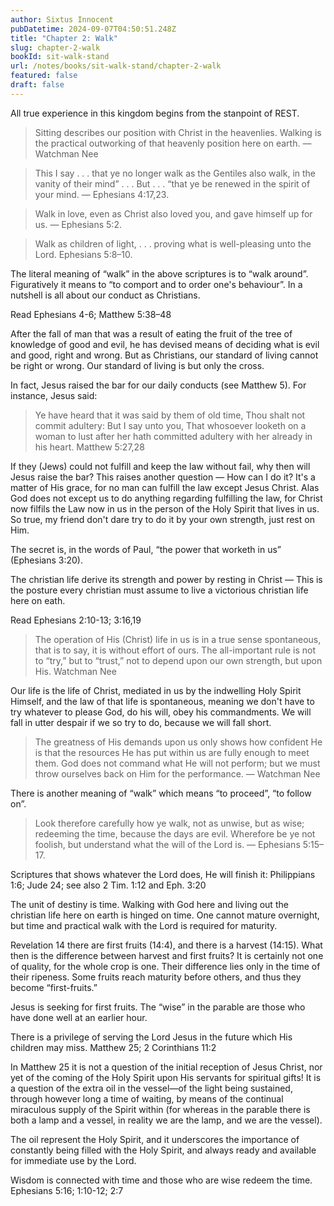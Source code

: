 ```yaml
---
author: Sixtus Innocent
pubDatetime: 2024-09-07T04:50:51.248Z
title: "Chapter 2: Walk"
slug: chapter-2-walk
bookId: sit-walk-stand
url: /notes/books/sit-walk-stand/chapter-2-walk
featured: false
draft: false
---
```


All true experience in this kingdom begins from the stanpoint of REST.

> Sitting describes our position with Christ in the heavenlies. Walking is the practical outworking of that heavenly position here on earth. — Watchman Nee

> This I say . . . that ye no longer walk as the Gentiles also walk, in the vanity of their mind” . . . But . . . “that ye be renewed in the spirit of your mind. — Ephesians 4:17,23.

> Walk in love, even as Christ also loved you, and gave himself up for us. — Ephesians 5:2.

> Walk as children of light, . . . proving what is well-pleasing unto the Lord. Ephesians 5:8–10.

The literal meaning of “walk” in the above scriptures is to “walk around”. Figuratively it means to “to comport and to order one's behaviour”. In a nutshell is all about our conduct as Christians.

Read Ephesians 4-6; Matthew 5:38–48

After the fall of man that was a result of eating the fruit of the tree of knowledge of good and evil, he has devised means of deciding what is evil and good, right and wrong. But as Christians, our standard of living cannot be right or wrong. Our standard of living is but only the cross.

In fact, Jesus raised the bar for our daily conducts (see Matthew 5). For instance, Jesus said:

> Ye have heard that it was said by them of old time, Thou shalt not commit adultery: But I say unto you, That whosoever looketh on a woman to lust after her hath committed adultery with her already in his heart. Matthew 5:27,28

If they (Jews) could not fulfill and keep the law without fail, why then will Jesus raise the bar? This raises another question — How can I do it? It's a matter of His grace, for no man can fulfill the law except Jesus Christ. Alas God does not except us to do anything regarding fulfilling the law, for Christ now filfils the Law now in us in the person of the Holy Spirit that lives in us. So true, my friend don't dare try to do it by your own strength, just rest on Him.

The secret is, in the words of Paul, “the power that worketh in us” (Ephesians 3:20).

The christian life derive its strength and power by resting in Christ — This is the posture every christian must assume to live a victorious christian life here on eath.

Read Ephesians 2:10-13; 3:16,19

> The operation of His (Christ) life in us is in a true sense spontaneous, that is to say, it is without effort of ours. The all-important rule is not to “try,” but to “trust,” not to depend upon our own strength, but upon His. Watchman Nee

Our life is the life of Christ, mediated in us by the indwelling Holy Spirit Himself, and the law of that life is spontaneous, meaning we don't have to try whatever to please God, do his will, obey his commandments. We will fall in utter despair if we so try to do, because we will fall short.

> The greatness of His demands upon us only shows how confident He is that the resources He has put within us are fully enough to meet them. God does not command what He will not perform; but we must throw ourselves back on Him for the performance. — Watchman Nee

There is another meaning of “walk” which means “to proceed”, “to follow on”.

> Look therefore carefully how ye walk, not as unwise, but as wise; redeeming the time, because the days are evil. Wherefore be ye not foolish, but understand what the will of the Lord is. — Ephesians 5:15–17.

Scriptures that shows whatever the Lord does, He will finish it: Philippians 1:6; Jude 24; see also 2 Tim. 1:12 and Eph. 3:20

The unit of destiny is time. Walking with God here and living out the christian life here on earth is hinged on time. One cannot mature overnight, but time and practical walk with the Lord is required for maturity.

Revelation 14 there are first fruits (14:4), and there is a harvest (14:15). What then is the difference between harvest and first fruits? It is certainly not one of quality, for the whole crop is one. Their difference lies only in the time of their ripeness. Some fruits reach maturity before others, and thus they become “first-fruits.”

Jesus is seeking for first fruits. The “wise” in the parable are those who have done well at an earlier hour.

There is a privilege of serving the Lord Jesus in the future which His children may miss. Matthew 25; 2 Corinthians 11:2

In Matthew 25 it is not a question of the initial reception of Jesus Christ, nor yet of the coming of the Holy Spirit upon His servants for spiritual gifts! It is a question of the extra oil in the vessel—of the light being sustained, through however long a time of waiting, by means of the continual miraculous supply of the Spirit within (for whereas in the parable there is both a lamp and a vessel, in reality we are the lamp, and we are the vessel).

The oil represent the Holy Spirit, and it underscores the importance of constantly being filled with the Holy Spirit, and always ready and available for immediate use by the Lord.

Wisdom is connected with time and those who are wise redeem the time. Ephesians 5:16; 1:10-12; 2:7
